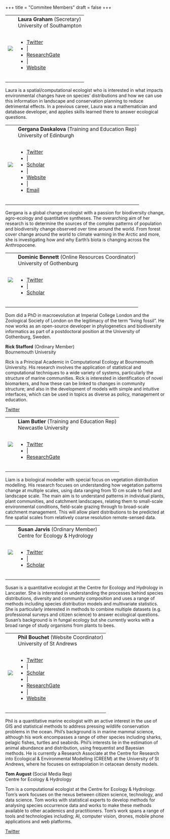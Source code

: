 +++
title = "Commitee Members"
draft = false
+++

<!-- Laura Graham -->

<table>
  <tr>
    <td class="leftcol"><img src="https://bes-qsig.github.io/img/LauraGraham.png"/></td>
    <td class="rightcol"><table>
      <b>Laura Graham</b> (Secretary)<br>
      <span class="member_affiliation">University of Southampton</span></table>
      <table>
        <ul>
          <li class="member_web"><i class="fab fa-twitter"> </i> <a href="https://twitter.com/laurajanegraham?lang=en" target="_blank"> Twitter</a></li>
          <li class="list_separator"> | </li>
          <li class="member_web"><i class="fab fa-researchgate"></i> <a href="https://www.researchgate.net/profile/Laura_Graham13" target="_blank"> ResearchGate</a></li>
          <li class="list_separator"> | </li>
          <li class="member_web"><i class="fas fa-globe-americas"></i> <a href="http://laurajanegraham.github.io/" target="_blank"> Website</a></li>
        </ul>
      </table>
    </td>
  </tr>
</table>

Laura is a spatial/computational ecologist who is interested in what impacts environmental changes have on species’ distributions and how we can use this information in landscape and conservation planning to reduce detrimental effects. In a previous career, Laura was a mathematician and database developer, and applies skills learned there to answer ecological questions.

<!-- Gergana Daskalova -->

<table>
  <tr>
    <td class="leftcol"><img src="https://bes-qsig.github.io/img/GerganaDaskalova.png"/></td>
    <td class="rightcol"><table>
      <b>Gergana Daskalova</b> (Training and Education Rep)<br>
      <span class="member_affiliation">University of Edinburgh</span></table>
      <table>
        <ul>
          <li class="member_web"><i class="fab fa-twitter"> </i> <a href="https://twitter.com/gndaskalova?lang=en" target="_blank"> Twitter</a></li>
          <li class="list_separator"> | </li>
          <li class="member_web"><i class="fab fa-google"></i> <a href="https://scholar.google.com/citations?user=i5lOn9sAAAAJ&hl=en" target="_blank"> Scholar</a></li>
          <li class="list_separator"> | </li>
          <li class="member_web"><i class="fas fa-globe-americas"></i> <a href="https://gndaskalova.com" target="_blank"> Website</a></li>
          <li class="list_separator"> | </li>
          <li class="member_web"><i class="far fa-envelope"></i> <a href="mailto:gndaskalova@gmail.com"> Email</a></li>
        </ul>
      </table>
    </td>
  </tr>
</table>

Gergana is a global change ecologist with a passion for biodiversity change, agro-ecology and quantitative syntheses. The overarching aim of her research is to determine the sources of the complex patterns of population and biodiversity change observed over time around the world. From forest cover change around the world to climate warming in the Arctic and more, she is investigating how and why Earth’s biota is changing across the Anthropocene.

<!-- Dominic Bennett -->

<table>
  <tr>
    <td class="leftcol"><img src="https://bes-qsig.github.io/img/DominicBennett.png"/></td>
    <td class="rightcol"><table>
      <b>Dominic Bennett</b> (Online Resources Coordinator)<br>
      <span class="member_affiliation">University of Gothenburg</span></table>
      <table>
        <ul>
          <li class="member_web"><i class="fab fa-twitter"> </i> <a href="https://twitter.com/dominicjbennett?lang=en" target="_blank"> Twitter</a></li>
          <li class="list_separator"> | </li>
         <li class="member_web"><i class="fab fa-google"></i> <a href="https://scholar.google.co.uk/citations?user=Yp8S-_QAAAAJ&hl=en" target="_blank"> Scholar</a></li>
        </ul>
      </table>
    </td>
  </tr>
</table>

Dom did a PhD in macroevolution at Imperial College London and the Zoological Society of London on the legitimacy of the term “living fossil”. He now works as an open-source developer in phylogenetics and biodiversity informatics as part of a postdoctoral position at the University of Gothenburg, Sweden.



**Rick Stafford** (Ordinary Member)<br>
<span class="member_affiliation">Bournemouth University</span>

Rick is a Principal Academic in Computational Ecology at Bournemouth University. His research involves the application of statistical and computational techniques to a wide variety of systems, particularly the structure of marine communities. Rick is interested in identification of novel biomarkers, and how these can be linked to changes in community structure; and also in the development of models with simple and intuitive interfaces, which can be used in topics as diverse as policy, management or education.

<i class="fab fa-twitter"></i> [Twitter](https://twitter.com/rick7575?lang=en)

<!-- Liam Butler -->

<table>
  <tr>
    <td class="leftcol"><img src="https://bes-qsig.github.io/img/LiamButler.png"/></td>
    <td class="rightcol"><table>
      <b>Liam Butler</b> (Training and Education Rep)<br>
      <span class="member_affiliation">Newcastle University</span></table>
      <table>
        <ul>
          <li class="member_web"><i class="fab fa-twitter"> </i> <a href="https://twitter.com/liambutler2405" target="_blank"> Twitter</a></li>
          <li class="list_separator"> | </li>
    <li class="member_web"><i class="fab fa-researchgate"></i> <a href="https://www.researchgate.net/profile/Liam_Butler4" target="_blank"> ResearchGate</a></li>
        </ul>
      </table>
    </td>
  </tr>
</table>

Liam is a biological modeller with special focus on vegetation distribution modelling. His research focuses on understanding how vegetation patterns change at multiple scales, using data ranging from 10 cm scale to field and landscape scale. The main aim is to understand patterns in individual plants, plant communities, and catchment landscapes, relating them to small-scale environmental conditions, field-scale grazing through to broad-scale catchment management. This will allow plant distributions to be predicted at fine spatial scales from relatively coarse resolution remote-sensed data.

<!-- Susan Jarvis -->

<table>
  <tr>
    <td class="leftcol"><img src="https://bes-qsig.github.io/img/SusanJarvis.png"/></td>
    <td class="rightcol"><table>
      <b>Susan Jarvis</b> (Ordinary Member)<br>
      <span class="member_affiliation">Centre for Ecology & Hydrology</span></table>
      <table>
        <ul>
          <li class="member_web"><i class="fab fa-twitter"> </i> <a href="https://twitter.com/susanjarvis501?lang=en-gb" target="_blank"> Twitter</a></li>
          <li class="list_separator"> | </li>
              <li class="member_web"><i class="fab fa-google"></i> <a href="https://scholar.google.co.uk/citations?user=DuIhO1IAAAAJ&hl=en" target="_blank"> Scholar</a></li>
        </ul>
      </table>
    </td>
  </tr>
</table>

Susan is a quantitative ecologist at the Centre for Ecology and Hydrology in Lancaster. She is interested in understanding the processes behind species distributions, diversity and community composition and uses a range of methods including species distribution models and multivariate statistics. She is particularly interested in methods to combine multiple datasets (e.g. professional surveys and citizen science) to answer ecological questions. Susan’s background is in fungal ecology but she currently works with a broad range of study organisms from plants to bees.

<table>
  <tr>
    <td class="leftcol"><img src="https://bes-qsig.github.io/img/PhilBouchet.png"/></td>
    <td class="rightcol"><table>
      <b>Phil Bouchet</b> (Website Coordinator)<br>
      <span class="member_affiliation">University of St Andrews</span></table>
      <table>
        <ul>
          <li class="member_web"><i class="fab fa-twitter"> </i> <a href="https://twitter.com/pjbouchet" target="_blank"> Twitter</a></li>
          <li class="list_separator"> | </li>
         <li class="member_web"><i class="fab fa-google"></i> <a href="https://scholar.google.com/citations?user=X5SMt_8AAAAJ&hl=en" target="_blank"> Scholar</a></li>
        <li class="list_separator"> | </li>
        <li class="member_web"><i class="fab fa-researchgate"></i> <a href="https://www.researchgate.net/profile/Phil_Bouchet" target="_blank"> ResearchGate</a></li>
          <li class="list_separator"> | </li>
          <li class="member_web"><i class="fas fa-globe-americas"></i> <a href="https://pjbouchet.github.io/" target="_blank"> Website</a></li>
        </ul>
      </table>
    </td>
  </tr>
</table>

Phil is a quantitative marine ecologist with an active interest in the use of GIS and statistical methods to address pressing wildlife conservation problems in the ocean. Phil’s background is in marine mammal science, although his work encompasses a range of other species including sharks, pelagic fishes, turtles and seabirds. Phil’s interests lie in the estimation of animal abundance and distribution, using frequentist and Bayesian methods. He  is currently a Research Associate at the Centre for Research into Ecological & Environmental Modelling (CREEM) at the University of St Andrews, where he focuses on extrapolation in cetacean density models.

**Tom August** (Social Media Rep)<br>
<span class="member_affiliation">Centre for Ecology & Hydrology</span>

Tom is a computational ecologist at the Centre for Ecology & Hydrology. Tom’s work focuses on the nexus between citizen science, technology, and data science. Tom works with statistical experts to develop methods for analysing species occurrence data and works to make these methods available to other academics and practitioners. Tom’s work spans a range of tools and technologies including; AI, computer vision, drones, mobile phone applications and web platforms.

<i class="fab fa-twitter"></i> [Twitter](https://twitter.com/TomAugust85)